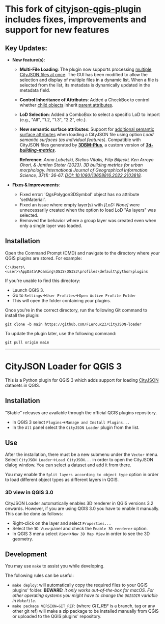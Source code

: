 # This fork of <ins>**cityjson-qgis-plugin**</ins> includes fixes, improvements and support for new features

## Key Updates:
- **New feature(s)**:
     - **Multi-File Loading**: The plugin now supports processing <ins>multiple CityJSON files at once</ins>. The GUI has been modified to allow the selection and display of multiple files in a dynamic list. When a file is selected from the list, its metadata is dynamically updated in the metadata field.
     - **Control Inheritance of Attributes**: Added a CheckBox to control whether <ins>child objects</ins> inherit <ins>parent attributes</ins>.
     - **LoD Selection**: Added a ComboBox to select a specific LoD to import (e.g., "All", "1.2, "1.3", "2.2", etc.).
     - **New semantic surface attributes**: Support for <ins>additional semantic surface attributes</ins> when loading a CityJSON file using option *Load semantic surfaces (as individual features)*.
       Compatible with CityJSON files generated by [**3DBM-Plus**](https://github.com/FLeroux23/3DBM-Plus), a custom version of [***3d-building-metrics***](https://github.com/tudelft3d/3d-building-metrics).

       **Reference**: *Anna Labetski, Stelios Vitalis, Filip Biljecki, Ken Arroyo Ohori, & Jantien Stoter (2023). 3D building metrics for urban morphology. International Journal of Geographical Information Science, 37(1): 36-67. [DOI: 10.1080/13658816.2022.2103818](https://doi.org/10.1080/13658816.2022.2103818).*

- **Fixes & Improvements**:
     - Fixed error: 'QgsPolygon3DSymbol' object has no attribute 'setMaterial'.
     - Fixed an issue where empty layer(s) with *[LoD: None]* were unnecessarily created when the option to load LoD "As layers" was selected.
     - Removed the behavior where a group layer was created even when only a single layer was loaded.

## Installation
Open the Command Prompt (CMD) and navigate to the directory where your QGIS plugins are stored. For example:
```
C:\Users\<user>\AppData\Roaming\QGIS\QGIS3\profiles\default\python\plugins
```
If you're unable to find this directory:
- Launch QGIS 3.
- Go to `Settings`->`User Profiles`->`Open Active Profile Folder`
- This will open the folder containing your plugins.

Once you're in the correct directory, run the following Git command to install the plugin:
```
git clone -b main https://github.com/FLeroux23/CityJSON-loader
```
To update the plugin later, use the following command:
```
git pull origin main
```
___
# CityJSON Loader for QGIS 3

This is a Python plugin for QGIS 3 which adds support for loading [CityJSON](http://www.cityjson.org) datasets in QGIS.

## Installation

"Stable" releases are available through the official QGIS plugins repository.

* In QGIS 3 select `Plugins`->`Manage and Install Plugins...`
* In the `All` panel select the `CityJSON Loader` plugin from the list.

## Use

After the installation, there must be a new submenu under the `Vector` menu. Select `CityJSON Loader`->`Load CityJSON...` in order to open the CityJSON dialog window. You can select a dataset and add it from there.

You may enable the `Split layers according to object type` option in order to load different object types as different layers in QGIS.

### 3D view in QGIS 3.0

CityJSON Loader automatically enables 3D renderer in QGIS versions 3.2 onwards.
However, if you are using QGIS 3.0 you have to enable it manually.
This can be done as follows:
* Right-click on the layer and select `Properties...`
* Select the `3D View` panel and check the `Enable 3D renderer` option.
* In QGIS 3 menu select `View`->`New 3D Map View` in order to see the 3D geometry.

## Development

You may use `make` to assist you while developing.

The following rules can be useful:
* `make deploy`: will automatically copy the required files to your QGIS plugins' folder. **BEWARE:** *it only works out-of-the-box for macOS. For other operating systems you might have to change the `QGISDIR` variable in `Makefile`.*
* `make package VERSION=GIT_REF`: (where *GIT_REF* is a branch, tag or any other git ref) will make a zip package to be installed manually from QGIS or uploaded to the QGIS plugins' repository.
